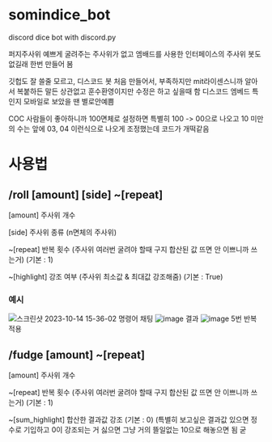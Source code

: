 # somindice_bot
discord dice bot with discord.py

퍼지주사위 예쁘게 굴려주는 주사위가 없고 엠배드를 사용한 인터페이스의 주사위 봇도 없길래 한번 만들어 봄

깃헙도 잘 쓸줄 모르고, 디스코드 봇 처음 만들어서, 부족하지만 mit라이센스니까 알아서 복붙하든 말든 상관없고 훈수환영이지만 수정은 하고 싶을때 함
디스코드 엠베드 특인지 모바일로 보았을 땐 별로안예쁨 

COC 사람들이 좋아하니까 100면체로 설정하면 특별히 100 -> 00으로 나오고 10 미만의 수는 앞에 03, 04 이런식으로 나오게 조정했는데 코드가 개떡같음


# 사용법
 ## /roll [amount] [side] ~[repeat]

 [amount]          주사위 개수

 [side]            주사위 종류 (n면체의 주사위) 

 ~[repeat]         반복 횟수 (주사위 여러번 굴려야 할때 구지 합산된 값 뜨면 안 이쁘니까 쓰는거) (기본 : 1)

 ~[highlight]      강조 여부 (주사위 최소값 & 최대값 강조해줌) (기본 : True) 

  ### 예시
![스크린샷 2023-10-14 15-36-02](https://github.com/SominYoon/somindice_bot/assets/59977972/edc4f62a-4e98-4067-a98f-b74665f05781) 명령어 채팅 ![image](https://github.com/SominYoon/somindice_bot/assets/59977972/96c2997e-1e7f-4ced-af2d-d86a9ea8e72b) 결과 ![image](https://github.com/SominYoon/somindice_bot/assets/59977972/c2388384-d4ef-49d2-9761-04f4c2754cb4) 5번 반복 적용

 ## /fudge [amount] ~[repeat]


 [amount]          주사위 개수

 ~[repeat]         반복 횟수 (주사위 여러번 굴려야 할때 구지 합산된 값 뜨면 안 이쁘니까 쓰는거) (기본 : 1)

 ~[sum_highlight]  합산한 결과값 강조 (기본 : 0) (특별히 보고싶은 결과값 있으면 정수로 기입하고 0이 강조되는 거 싫으면 그냥 거의 뜰일없는 10으로 해놓으면 됨 굳
